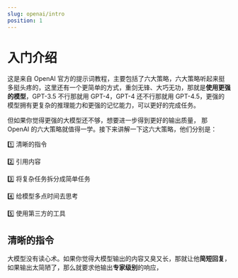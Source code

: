 ```yaml
---
slug: openai/intro
position: 1
---
```


# 入门介绍

这是来自 OpenAI 官方的提示词教程，主要包括了六大策略，六大策略听起来挺多挺头疼的，这里还有一个更简单的方式，重剑无锋、大巧无功，那就是**使用更强的模型**，GPT-3.5 不行那就用 GPT-4，GPT-4 还不行那就用 GPT-4.5，更强的模型拥有更复杂的推理能力和更强的记忆能力，可以更好的完成任务。

但如果你觉得更强的大模型还不够，想要进一步得到更好的输出质量， 那 OpenAI 的六大策略就值得一学。接下来讲解一下这六大策略，他们分别是：

1️⃣ 清晰的指令

2️⃣ 引用内容

3️⃣ 将复杂任务拆分成简单任务

4️⃣ 给模型多点时间去思考

5️⃣ 使用第三方的工具


## 清晰的指令

大模型没有读心术。如果你觉得大模型输出的内容又臭又长，那就让他**简短回复**，如果输出太简陋了，那么就要求他输出**专家级别**的响应，
